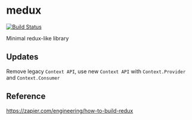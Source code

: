 # medux

[![Build Status](https://travis-ci.org/sabertazimi/medux.svg?branch=master)](https://travis-ci.org/sabertazimi/medux)

Minimal redux-like library

## Updates

Remove legacy `Context API`, use new `Context API` with `Context.Provider` and `Context.Consumer`

## Reference

https://zapier.com/engineering/how-to-build-redux